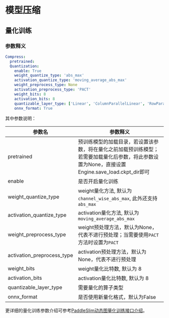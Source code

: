 # 模型压缩

## 量化训练

### 参数释义
```yaml
Compress:
  pretrained:
  Quantization:
    enable: True
    weight_quantize_type: 'abs_max'
    activation_quantize_type: 'moving_average_abs_max'
    weight_preprocess_type: None
    activation_preprocess_type: 'PACT'
    weight_bits: 8
    activation_bits: 8
    quantizable_layer_type: ['Linear', 'ColumnParallelLinear', 'RowParallelLinear']
    onnx_format: True
```

其中参数说明：

| **参数名**                   | **参数释义**                              |
|-----------------------------|-----------------------------------------|
| pretrained                  | 预训练模型的加载目录，若设置该参数，将在量化之前加载预训练模型；若需要加载量化后参数，将此参数设置为None，直接设置Engine.save_load.ckpt_dir即可       |
| enable                      | 是否开启量化训练                           |
| weight_quantize_type        | weight量化方法, 默认为`channel_wise_abs_max`, 此外还支持`abs_max` |
| activation_quantize_type    | activation量化方法, 默认为`moving_average_abs_max`               |
| weight_preprocess_type      | weight预处理方法，默认为None，代表不进行预处理；当需要使用`PACT`方法时设置为`PACT` |
| activation_preprocess_type  | activation预处理方法，默认为None，代表不进行预处理                   |
| weight_bits                 | weight量化比特数, 默认为 8                                        |
| activation_bits             | activation量化比特数, 默认为 8                                    |
| quantizable_layer_type      | 需要量化的算子类型                                                |
| onnx_format                 | 是否使用新量化格式，默认为False                                     |

更详细的量化训练参数介绍可参考[PaddleSlim动态图量化训练接口介绍](https://github.com/PaddlePaddle/PaddleSlim/blob/develop/docs/zh_cn/api_cn/dygraph/quanter/qat.rst)。
